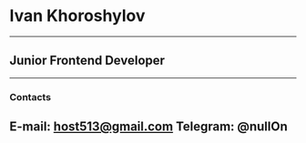 # Ivan Khoroshylov
----------
## Junior Frontend Developer
----------
### Contacts


E-mail: host513@gmail.com
Telegram: @nullOn
--------